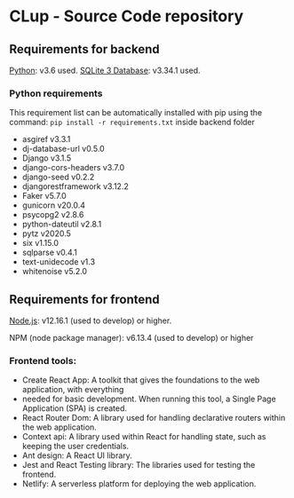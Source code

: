 # CLup - Source Code repository
## Requirements for backend
[Python]: v3.6 used.
[SQLite 3 Database]: v3.34.1 used.
### Python requirements 
This requirement list can be automatically installed with pip using the command: 
`pip install -r requirements.txt` inside backend folder
- asgiref v3.3.1
- dj-database-url v0.5.0
- Django v3.1.5
- django-cors-headers v3.7.0
- django-seed v0.2.2
- djangorestframework v3.12.2
- Faker v5.7.0
- gunicorn v20.0.4
- psycopg2 v2.8.6
- python-dateutil v2.8.1
- pytz v2020.5
- six v1.15.0
- sqlparse v0.4.1
- text-unidecode v1.3
- whitenoise v5.2.0

## Requirements for frontend
[Node.js]: v12.16.1 (used to develop) or higher.

NPM (node package manager): v6.13.4 (used to develop) or higher
### Frontend tools: 
- Create React App: A toolkit that gives the foundations to the web application, with everything 
- needed for basic development. When running this tool, a Single Page Application (SPA) is created.
- React Router Dom: A library used for handling declarative routers within the web application.
- Context api: A library used within React for handling state, such as keeping the user credentials.
- Ant design: A React UI library.
- Jest and React Testing library: The libraries used for testing the frontend.
- Netlify: A serverless platform for deploying the web application.


[Python]: <https://www.python.org/downloads/release/python-3611/>
[SQLite 3 Database]: <https://scribestools.readthedocs.io/en/latest/sqlite/>
[node.js]: <https://nodejs.org/en/download/>
